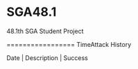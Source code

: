 SGA48.1
=============

48.1th SGA Student Project

=================
TimeAttack History

Date     | Description       | Success



